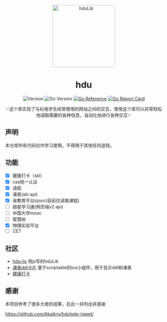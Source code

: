 <p align="center">
<img src="https://avatars.githubusercontent.com/u/111285224?s=200&v=4" width="200" height="200" alt="hduLib">
</p>

<div align="center">

# hdu

![Version](https://img.shields.io/badge/version-0.1.1-blue.svg)
![Go Version](https://img.shields.io/badge/golang-1.19-blue.svg)
[![Go Reference](https://pkg.go.dev/badge/github.com/hduLib/hdu.svg)](https://pkg.go.dev/github.com/hduLib/hdu)
[![Go Report Card](https://goreportcard.com/badge/github.com/hduLib/hdu)](https://goreportcard.com/report/github.com/hduLib/hdu)


✨这个库实现了与杭电学生经常使用的网站之间的交互，使用这个库可以非常轻松地调取需要的各种信息，自动化地进行各种交互✨

</div>

## 声明

本仓库所有代码仅作学习使用，不得用于其他任何途径。

## 功能

- [x] 健康打卡（skl）
- [x] cas统一认证
- [x] 请假
- [x] 课表(skl api)
- [x] 省教育平台zjooc(目前仅读取课程)
- [ ] 超星学习通(网页端v2 api)
- [ ] 中国大学mooc
- [ ] 智慧树
- [x] 物理实验平台
- [ ] CET

## 社区

- [hdu-lis](https://github.com/MarleneJiang/hdu-lis) 用js写的hduLib
- [课表ddl卡片](https://github.com/MarleneJiang/hdu-scriptable) 基于scriptable的ios小组件，用于显示ddl和课表
- [健康打卡](https://github.com/HDU-HealthCheckin/HealthCheckin-Release)

## 感谢

本项目参考了很多大佬的成果，在此一并列出并感谢

<https://github.com/AkaAny/hduhelp-tweet/>

